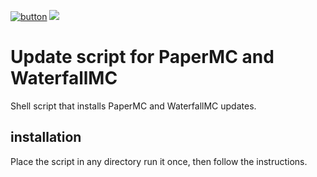 [![button](https://files.teunjojo.com/theme/download-button.svg)](https://files.teunjojo.com/updateMC/latest/updateMC.sh)
<img src="https://img.shields.io/badge/dynamic/json?color=informational&label=version&prefix=v&query=%24.version&url=https%3A%2F%2Ffiles.teunjojo.com%2Flatest.php%3Frepo%3DupdateMC%26data_type%3Djson">
# Update script for PaperMC and WaterfallMC
Shell script that installs PaperMC and WaterfallMC updates.

## installation
Place the script in any directory run it once, then follow the instructions.
